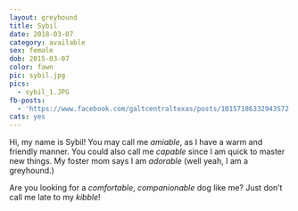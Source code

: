 ```yaml
---
layout: greyhound
title: Sybil
date: 2018-03-07
category: available
sex: female
dob: 2015-03-07
color: fawn
pic: sybil.jpg
pics:
  - sybil_1.JPG
fb-posts:
  - 'https://www.facebook.com/galtcentraltexas/posts/10157186332943572'
cats: yes
---
```


Hi, my name is Sybil!  You may call me _amiable_, as I have a warm and friendly manner.  You
could also call me _capable_ since I am quick to master new things.  My foster mom says I am
_adorable_ (well yeah, I am a greyhound.)

Are you looking for a _comfortable_, _companionable_ dog like me?  Just don’t call me late to my _kibble_!
